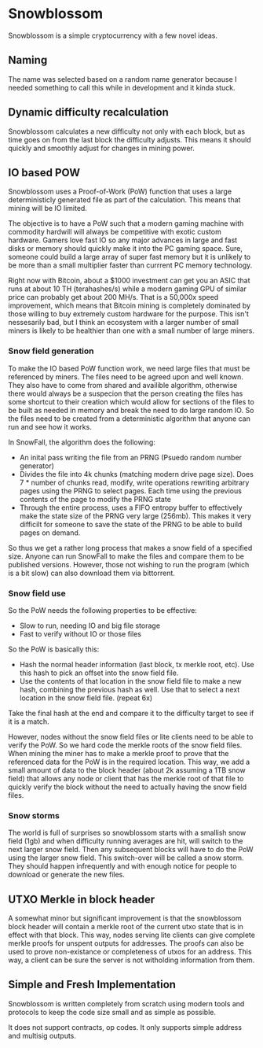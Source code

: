 # Snowblossom

Snowblossom is a simple cryptocurrency with a few novel ideas.

## Naming

The name was selected based on a random name generator because I needed something to call this while in development and it kinda stuck.

## Dynamic difficulty recalculation

Snowblossom calculates a new difficulty not only with each block, but as time goes on
from the last block the difficulty adjusts.  This means it should quickly and smoothly
adjust for changes in mining power.

## IO based POW

Snowblossom uses a Proof-of-Work (PoW) function that uses a large deterministicly generated
file as part of the calculation.  This means that mining will be IO limited.

The objective is to have a PoW such that a modern gaming machine with commodity hardwill will always be competitive
with exotic custom hardware.  Gamers love fast IO so any major advances in large and fast disks or memory should
quickly make it into the PC gaming space.  Sure, someone could build a large array of super fast memory but it is unlikely
to be more than a small multiplier faster than currrent PC memory technology.

Right now with Bitcoin, about a $1000 investment can get you an ASIC that runs at about 10 TH (terahashes/s) while a modern gaming GPU of similar price can probably get about 200 MH/s.  That is a 50,000x speed improvement, which means that Bitcoin mining is completely dominated by those willing to buy extremely custom hardware for the purpose.  This isn't nessesarily bad, but I think an ecosystem with a larger number of small miners is likely to be healthier than one with a small number of large miners.

### Snow field generation

To make the IO based PoW function work, we need large files that must be referenced by miners.  The files need to be agreed upon and well known.  They also have to come from shared and availible algorithm, otherwise there would always be a suspecion that the person creating
the files has some shortcut to their creation which would allow for sections of the files to be built as needed in memory and break the need to do large random IO.  So the files need to be created from a deterministic algorithm that anyone can run and see how it works.

In SnowFall, the algorithm does the following:
* An inital pass writing the file from an PRNG (Psuedo random number generator)
* Divides the file into 4k chunks (matching modern drive page size).  Does 7 * number of chunks read, modify, write operations rewriting arbitrary pages using the PRNG to select pages.  Each time using the previous contents of the page to modify the PRNG state
* Through the entire process, uses a FIFO entropy buffer to effectively make the state size of the PRNG very large (256mb).  This makes
it very difficilt for someone to save the state of the PRNG to be able to build pages on demand.

So thus we get a rather long process that makes a snow field of a specified size.  Anyone can run SnowFall to make the files and compare them to be published versions.  However, those not wishing to run the program (which is a bit slow) can also download them via bittorrent.


### Snow field use

So the PoW needs the following properties to be effective:
* Slow to run, needing IO and big file storage
* Fast to verify without IO or those files

So the PoW is basically this:
* Hash the normal header information (last block, tx merkle root, etc).  Use this hash to pick an offset into the snow field file.
* Use the contents of that location in the snow field file to make a new hash, combining the previous hash as well.  Use that to select
a next location in the snow field file. (repeat 6x)

Take the final hash at the end and compare it to the difficulty target to see if it is a match.

However, nodes without the snow field files or lite clients need to be able to verify the PoW.  So we hard code the merkle roots
of the snow field files.  When mining the miner has to make a merkle proof to prove that the referenced data for the PoW is in the
required location.  This way, we add a small amount of data to the block header (about 2k assuming a 1TB snow field) that allows
any node or client that has the merkle root of that file to quickly verify the block without the need to actually having the snow field files.

### Snow storms

The world is full of surprises so snowblossom starts with a smallish snow field (1gb) and when difficulty running averages are hit, will switch to the next larger snow field.  Then any subsequent blocks will have to do the PoW using the larger snow field.  This switch-over will
be called a snow storm.  They should happen infrequently and with enough notice for people to download or generate the new files.

## UTXO Merkle in block header

A somewhat minor but significant improvement is that the snowblossom block header will contain a merkle root of the current utxo state
that is in effect with that block.  This way, nodes serving lite clients can give complete merkle proofs for unspent outputs for addresses.
The proofs can also be used to prove non-existance or completeness of utxos for an address.  This way, a client can be sure the
server is not witholding information from them.

## Simple and Fresh Implementation

Snowblossom is written completely from scratch using modern tools and protocols to keep the code size small and as simple as possible.

It does not support contracts, op codes.  It only supports simple address and multisig outputs.


